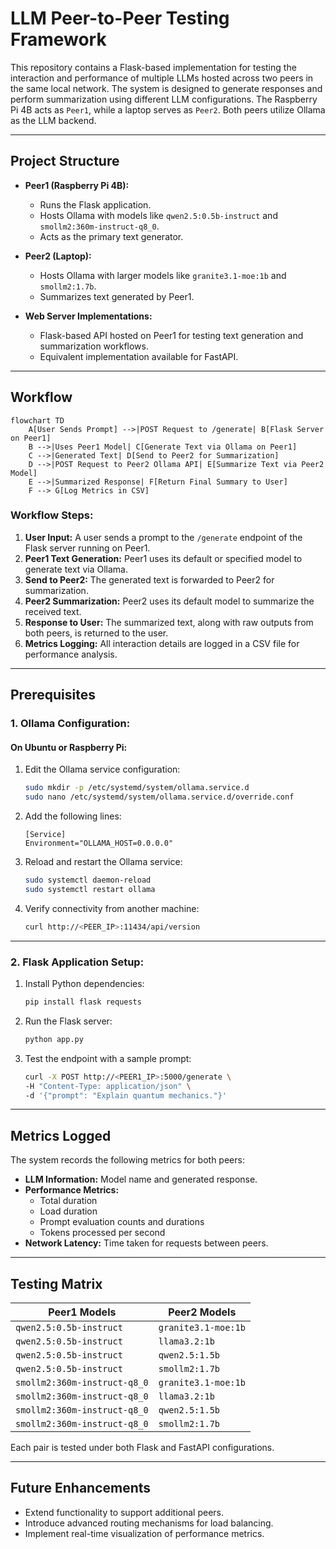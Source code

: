 
# LLM Peer-to-Peer Testing Framework

This repository contains a Flask-based implementation for testing the interaction and performance of multiple LLMs hosted across two peers in the same local network. The system is designed to generate responses and perform summarization using different LLM configurations. The Raspberry Pi 4B acts as `Peer1`, while a laptop serves as `Peer2`. Both peers utilize Ollama as the LLM backend.

---

## Project Structure

- **Peer1 (Raspberry Pi 4B):**
  - Runs the Flask application.
  - Hosts Ollama with models like `qwen2.5:0.5b-instruct` and `smollm2:360m-instruct-q8_0`.
  - Acts as the primary text generator.

- **Peer2 (Laptop):**
  - Hosts Ollama with larger models like `granite3.1-moe:1b` and `smollm2:1.7b`.
  - Summarizes text generated by Peer1.

- **Web Server Implementations:**
  - Flask-based API hosted on Peer1 for testing text generation and summarization workflows.
  - Equivalent implementation available for FastAPI.

---

## Workflow

```mermaid
flowchart TD
    A[User Sends Prompt] -->|POST Request to /generate| B[Flask Server on Peer1]
    B -->|Uses Peer1 Model| C[Generate Text via Ollama on Peer1]
    C -->|Generated Text| D[Send to Peer2 for Summarization]
    D -->|POST Request to Peer2 Ollama API| E[Summarize Text via Peer2 Model]
    E -->|Summarized Response| F[Return Final Summary to User]
    F --> G[Log Metrics in CSV]
```

### Workflow Steps:
1. **User Input:** A user sends a prompt to the `/generate` endpoint of the Flask server running on Peer1.
2. **Peer1 Text Generation:** Peer1 uses its default or specified model to generate text via Ollama.
3. **Send to Peer2:** The generated text is forwarded to Peer2 for summarization.
4. **Peer2 Summarization:** Peer2 uses its default model to summarize the received text.
5. **Response to User:** The summarized text, along with raw outputs from both peers, is returned to the user.
6. **Metrics Logging:** All interaction details are logged in a CSV file for performance analysis.

---

## Prerequisites

### 1. **Ollama Configuration:**

#### On Ubuntu or Raspberry Pi:
1. Edit the Ollama service configuration:
   ```bash
   sudo mkdir -p /etc/systemd/system/ollama.service.d
   sudo nano /etc/systemd/system/ollama.service.d/override.conf
   ```
2. Add the following lines:
   ```
   [Service]
   Environment="OLLAMA_HOST=0.0.0.0"
   ```
3. Reload and restart the Ollama service:
   ```bash
   sudo systemctl daemon-reload
   sudo systemctl restart ollama
   ```

4. Verify connectivity from another machine:
   ```bash
   curl http://<PEER_IP>:11434/api/version
   ```

---

### 2. **Flask Application Setup:**

1. Install Python dependencies:
   ```bash
   pip install flask requests
   ```

2. Run the Flask server:
   ```bash
   python app.py
   ```

3. Test the endpoint with a sample prompt:
   ```bash
   curl -X POST http://<PEER1_IP>:5000/generate \
   -H "Content-Type: application/json" \
   -d '{"prompt": "Explain quantum mechanics."}'
   ```

---

## Metrics Logged

The system records the following metrics for both peers:
- **LLM Information:** Model name and generated response.
- **Performance Metrics:**
  - Total duration
  - Load duration
  - Prompt evaluation counts and durations
  - Tokens processed per second
- **Network Latency:** Time taken for requests between peers.

---

## Testing Matrix

| Peer1 Models               | Peer2 Models               |
|----------------------------|----------------------------|
| `qwen2.5:0.5b-instruct` | `granite3.1-moe:1b`        |
| `qwen2.5:0.5b-instruct` | `llama3.2:1b`           |
| `qwen2.5:0.5b-instruct`  | `qwen2.5:1.5b`        |
| `qwen2.5:0.5b-instruct` | `smollm2:1.7b`           |
| `smollm2:360m-instruct-q8_0` | `granite3.1-moe:1b`        |
| `smollm2:360m-instruct-q8_0` | `llama3.2:1b`           |
| `smollm2:360m-instruct-q8_0`  | `qwen2.5:1.5b`        |
| `smollm2:360m-instruct-q8_0` | `smollm2:1.7b`           |





Each pair is tested under both Flask and FastAPI configurations.

---

## Future Enhancements

- Extend functionality to support additional peers.
- Introduce advanced routing mechanisms for load balancing.
- Implement real-time visualization of performance metrics.
```

